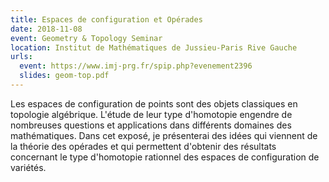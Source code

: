 ```yaml
---
title: Espaces de configuration et Opérades
date: 2018-11-08
event: Geometry & Topology Seminar
location: Institut de Mathématiques de Jussieu-Paris Rive Gauche
urls:
  event: https://www.imj-prg.fr/spip.php?evenement2396
  slides: geom-top.pdf
---
```


Les espaces de configuration de points sont des objets classiques en topologie algébrique. L'étude de leur type d'homotopie engendre de nombreuses questions et applications dans différents domaines des mathématiques. Dans cet exposé, je présenterai des idées qui viennent de la théorie des opérades et qui permettent d'obtenir des résultats concernant le type d'homotopie rationnel des espaces de configuration de variétés.
